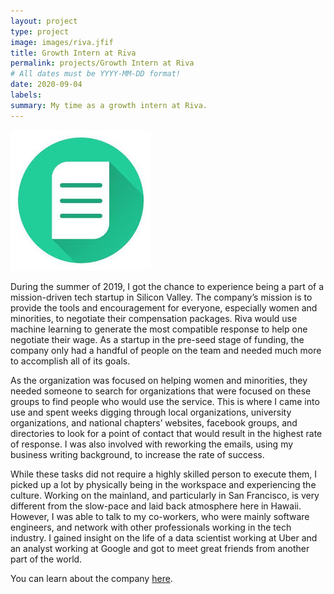 ```yaml
---
layout: project
type: project
image: images/riva.jfif
title: Growth Intern at Riva
permalink: projects/Growth Intern at Riva
# All dates must be YYYY-MM-DD format!
date: 2020-09-04
labels:
summary: My time as a growth intern at Riva.
---
```


<div class="ui small rounded images">
  <img class="ui medium right floated rounded image" src="../images/riva.jfif">

</div>

During the summer of 2019, I got the chance to experience being a part of a mission-driven tech startup in Silicon Valley. The company’s mission is to provide the tools and encouragement for everyone, especially women and minorities, to negotiate their compensation packages. Riva would use machine learning to generate the most compatible response to help one negotiate their wage. As a startup in the pre-seed stage of funding, the company only had a handful of people on the team and needed much more to accomplish all of its goals. 

As the organization was focused on helping women and minorities, they needed someone to search for organizations that were focused on these groups to find people who would use the service. This is where I came into use and spent weeks digging through local organizations, university organizations, and national chapters’ websites, facebook groups, and directories to look for a point of contact that would result in the highest rate of response. I was also involved with reworking the emails, using my business writing background, to increase the rate of success. 

While these tasks did not require a highly skilled person to execute them, I picked up a lot by physically being in the workspace and experiencing the culture. Working on the mainland, and particularly in San Francisco, is very different from the slow-pace and laid back atmosphere here in Hawaii. However, I was able to talk to my co-workers, who were mainly software engineers, and network with other professionals working in the tech industry. I gained insight on the life of a data scientist working at Uber and an analyst working at Google and got to meet great friends from another part of the world. 


You can learn about the company [here](https://www.rivanegotiations.com/).



